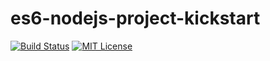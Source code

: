 # es6-nodejs-project-kickstart

[![Build Status][travis-image]][travis-url]
[![MIT License][license-image]][license-url]






[travis-url]:https://travis-ci.org/srinivasKandukuri/es6-nodejs-project-kickstart
[travis-image]: https://travis-ci.org/srinivasKandukuri/es6-nodejs-project-kickstart.svg?branch=master

[license-url]: https://github.com/srinivasKandukuri/es6-nodejs-project-kickstart/blob/master/LICENSE
[license-image]: http://img.shields.io/badge/license-MIT-000000.svg?style=flat-square
